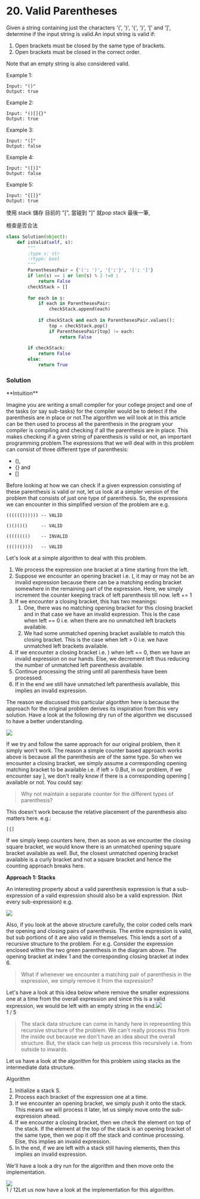 # 20. Valid Parentheses

Given a string containing just the characters '\(', '\)', '{', '}', '\[' and '\]', determine if the input string is valid.An input string is valid if:

1. Open brackets must be closed by the same type of brackets.
2. Open brackets must be closed in the correct order.

Note that an empty string is also considered valid.

Example 1:

```text
Input: "()"
Output: true
```

Example 2:

```text
Input: "()[]{}"
Output: true
```

Example 3:

```text
Input: "(]"
Output: false
```

Example 4:

```text
Input: "([)]"
Output: false
```

Example 5:

```text
Input: "{[]}"
Output: true
```

使用 stack 儲存 目前的 "\[", 當碰到 "\]" 就pop stack 最後一筆,

檢查是否合法

```python
class Solution(object):
    def isValid(self, s):
        """
        :type s: str
        :rtype: bool
        """
        ParenthesesPair = {'(': ')', '{':'}', '[': ']'}
        if len(s) == 1 or len(s) % 2 !=0 :
            return False        
        checkStack = []
        
        for each in s:
            if each in ParenthesesPair:
                checkStack.append(each)
            
            if checkStack and each in ParenthesesPair.values():
                top = checkStack.pop()
                if ParenthesesPair[top] != each:
                    return False
        
        if checkStack:
            return False
        else:
            return True
```



### Solution

\*\*Intuition\*\*

Imagine you are writing a small compiler for your college project and one of the tasks \(or say sub-tasks\) for the compiler would be to detect if the parenthesis are in place or not.The algorithm we will look at in this article can be then used to process all the parenthesis in the program your compiler is compiling and checking if all the parenthesis are in place. This makes checking if a given string of parenthesis is valid or not, an important programming problem.The expressions that we will deal with in this problem can consist of three different type of parenthesis:

* \(\),
* {} and
* \[\]

Before looking at how we can check if a given expression consisting of these parenthesis is valid or not, let us look at a simpler version of the problem that consists of just one type of parenthesis. So, the expressions we can encounter in this simplified version of the problem are e.g.

```text
(((((()))))) -- VALID

()()()()     -- VALID

(((((((()    -- INVALID

((()(())))   -- VALID
```

Let's look at a simple algorithm to deal with this problem.

1. We process the expression one bracket at a time starting from the left.
2. Suppose we encounter an opening bracket i.e. \(, it may or may not be an invalid expression because there can be a matching ending bracket somewhere in the remaining part of the expression. Here, we simply increment the counter keeping track of left parenthesis till now. left += 1
3. If we encounter a closing bracket, this has two meanings:
   1. One, there was no matching opening bracket for this closing bracket and in that case we have an invalid expression. This is the case when left == 0 i.e. when there are no unmatched left brackets available.
   2. We had some unmatched opening bracket available to match this closing bracket. This is the case when left &gt; 0 i.e. we have unmatched left brackets available.
4. If we encounter a closing bracket i.e. \) when left == 0, then we have an invalid expression on our hands. Else, we decrement left thus reducing the number of unmatched left parenthesis available.
5. Continue processing the string until all parenthesis have been processed.
6. If in the end we still have unmatched left parenthesis available, this implies an invalid expression.

The reason we discussed this particular algorithm here is because the approach for the original problem derives its inspiration from this very solution. Have a look at the following dry run of the algorithm we discussed to have a better understanding.



![](blob:https://wan-huiyuan.gitbook.io/5e8df9bb-2b15-4510-9fec-f8f209a896b5)

If we try and follow the same approach for our original problem, then it simply won't work. The reason a simple counter based approach works above is because all the parenthesis are of the same type. So when we encounter a closing bracket, we simply assume a corresponding opening matching bracket to be available i.e. if left &gt; 0.But, in our problem, if we encounter say \], we don't really know if there is a corresponding opening \[ available or not. You could say:

> Why not maintain a separate counter for the different types of parenthesis?

This doesn't work because the relative placement of the parenthesis also matters here. e.g.:

```text
[{]
```

If we simply keep counters here, then as soon as we encounter the closing square bracket, we would know there is an unmatched opening square bracket available as well. But, the closest unmatched opening bracket available is a curly bracket and not a square bracket and hence the counting approach breaks here. 

**Approach 1: Stacks**

An interesting property about a valid parenthesis expression is that a sub-expression of a valid expression should also be a valid expression. \(Not every sub-expression\) e.g.



![](blob:https://wan-huiyuan.gitbook.io/3307b0dc-9b88-43f7-be9b-b8bf6f900577)

Also, if you look at the above structure carefully, the color coded cells mark the opening and closing pairs of parenthesis. The entire expression is valid, but sub portions of it are also valid in themselves. This lends a sort of a recursive structure to the problem. For e.g. Consider the expression enclosed within the two green parenthesis in the diagram above. The opening bracket at index 1 and the corresponding closing bracket at index 6.

> What if whenever we encounter a matching pair of parenthesis in the expression, we simply remove it from the expression?

Let's have a look at this idea below where remove the smaller expressions one at a time from the overall expression and since this is a valid expression, we would be left with an empty string in the end.![](blob:https://wan-huiyuan.gitbook.io/d400da66-aae2-45d8-8bf7-7c4e06631ad6)  
1 / 5

> The stack data structure can come in handy here in representing this recursive structure of the problem. We can't really process this from the inside out because we don't have an idea about the overall structure. But, the stack can help us process this recursively i.e. from outside to inwards.

Let us have a look at the algorithm for this problem using stacks as the intermediate data structure.

Algorithm

1. Initialize a stack S.
2. Process each bracket of the expression one at a time.
3. If we encounter an opening bracket, we simply push it onto the stack. This means we will process it later, let us simply move onto the sub-expression ahead.
4. If we encounter a closing bracket, then we check the element on top of the stack. If the element at the top of the stack is an opening bracket of the same type, then we pop it off the stack and continue processing. Else, this implies an invalid expression.
5. In the end, if we are left with a stack still having elements, then this implies an invalid expression.

We'll have a look a dry run for the algorithm and then move onto the implementation.

![](blob:https://wan-huiyuan.gitbook.io/215424a8-7219-484d-8e89-170cde8f88b1)  
1 / 12Let us now have a look at the implementation for this algorithm.



